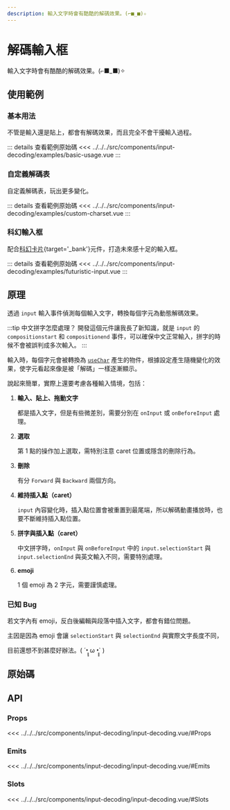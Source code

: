 ```yaml
---
description: 輸入文字時會有酷酷的解碼效果。(⌐■_■)✧
---
```


<script setup>
import SourceLinkList from '../../../src/components/source-link-list.vue'

import BasicUsage from '../../../src/components/input-decoding/examples/basic-usage.vue'
import CustomCharset from '../../../src/components/input-decoding/examples/custom-charset.vue'
import FuturisticInput from '../../../src/components/input-decoding/examples/futuristic-input.vue'
</script>

# 解碼輸入框 <Badge type="info" text="input" />

輸入文字時會有酷酷的解碼效果。(⌐■_■)✧

## 使用範例

### 基本用法

不管是輸入還是貼上，都會有解碼效果，而且完全不會干擾輸入過程。

<basic-usage/>

::: details 查看範例原始碼
<<< ../../../src/components/input-decoding/examples/basic-usage.vue
:::

### 自定義解碼表

自定義解碼表，玩出更多變化。

<custom-charset/>

::: details 查看範例原始碼
<<< ../../../src/components/input-decoding/examples/custom-charset.vue
:::

### 科幻輸入框

配合[科幻卡片](/components/card-futuristic/){target='_bank'}元件，打造未來感十足的輸入框。

<futuristic-input/>

::: details 查看範例原始碼
<<< ../../../src/components/input-decoding/examples/futuristic-input.vue
:::

## 原理

透過 `input` 輸入事件偵測每個輸入文字，轉換每個字元為動態解碼效果。

:::tip 中文拼字怎麼處理？
開發這個元件讓我長了新知識，就是 `input` 的 `compositionstart` 和 `compositionend` 事件，可以確保中文正常輸入，拼字的時候不會被誤判成多次輸入。
:::

輸入時，每個字元會被轉換為 [`useChar`](https://gitlab.com/side_project/chill-component/-/blob/main/src/components/input-decoding/use-char.ts?ref_type=heads) 產生的物件，根據設定產生隨機變化的效果，使字元看起來像是被「解碼」一樣逐漸顯示。

說起來簡單，實際上還要考慮各種輸入情境，包括：

1. **輸入、貼上、拖動文字**

    都是插入文字，但是有些微差別，需要分別在 `onInput` 或 `onBeforeInput` 處理。

1. **選取**

    第 1 點的操作加上選取，需特別注意 caret 位置或隱含的刪除行為。

1. **刪除**

    有分 `Forward` 與 `Backward` 兩個方向。

1. **維持插入點（caret）**

    `input` 內容變化時，插入點位置會被重置到最尾端，所以解碼動畫播放時，也要不斷維持插入點位置。

1. **拼字與插入點（caret）**

    中文拼字時，`onInput` 與 `onBeforeInput` 中的 `input.selectionStart` 與 `input.selectionEnd` 與英文輸入不同，需要特別處理。

1. **emoji**

    1 個 emoji 為 2 字元，需要謹慎處理。

### 已知 Bug

若文字內有 emoji，反白後編輯與段落中插入文字，都會有錯位問題。

主因是因為 emoji 會讓 `selectionStart` 與 `selectionEnd` 與實際文字長度不同，

目前還想不到甚麼好辦法。( ´•̥̥̥ ω •̥̥̥` )

## 原始碼

<source-link-list name="input-decoding"/>

## API

### Props

<<< ../../../src/components/input-decoding/input-decoding.vue/#Props

### Emits

<<< ../../../src/components/input-decoding/input-decoding.vue/#Emits

### Slots

<<< ../../../src/components/input-decoding/input-decoding.vue/#Slots
